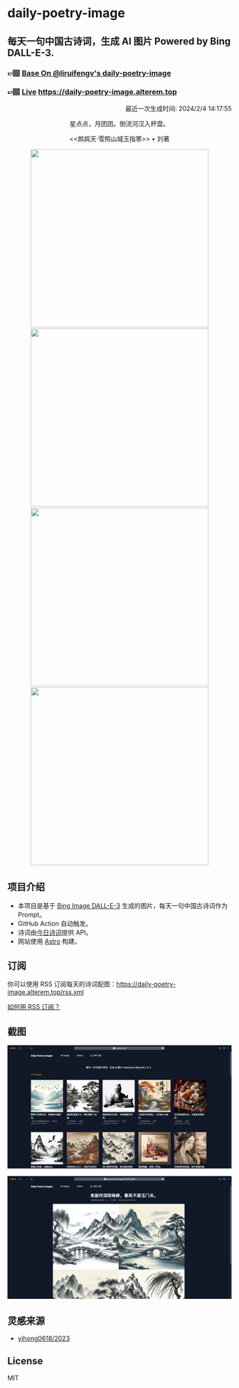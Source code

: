 
# daily-poetry-image

## 每天一句中国古诗词，生成 AI 图片 Powered by Bing DALL-E-3.

### 👉🏽 [Base On @liruifengv's daily-poetry-image](https://github.com/liruifengv/daily-poetry-image)

### 👉🏽 [Live](https://daily-poetry-image.alterem.top/) https://daily-poetry-image.alterem.top

<p align="right">
  最近一次生成时间: 2024/2/4 14:17:55
</p>
<p align="center">
星点点，月团团。倒流河汉入杯盘。
</p>
<p align="center">
<<鹧鸪天·雪照山城玉指寒>> • 刘著
</p>
<p align="center">
<img src="https://tse2.mm.bing.net/th/id/OIG4.ZFS1wnsQohz_1AxyJ4j6" height="400" width="400" />
<img src="https://tse2.mm.bing.net/th/id/OIG4.FpWHhTvcK6x4hS8pRl.Z" height="400" width="400" />
<img src="https://tse4.mm.bing.net/th/id/OIG4.0cIK6zb8OqHmDewrtQfe" height="400" width="400" />
<img src="https://tse3.mm.bing.net/th/id/OIG4.v_4xBZ7YYDgkBjn65C8i" height="400" width="400" />
</p>

## 项目介绍

-   本项目是基于 [Bing Image DALL-E-3](https://www.bing.com/images/create) 生成的图片，每天一句中国古诗词作为 Prompt。
-   GitHub Action 自动触发。
-   诗词由[今日诗词](https://www.jinrishici.com/)提供 API。
-   网站使用 [Astro](https://astro.build) 构建。

## 订阅

你可以使用 RSS 订阅每天的诗词配图：https://daily-poetry-image.alterem.top/rss.xml

[如何用 RSS 订阅？](https://zhuanlan.zhihu.com/p/55026716)

## 截图

![图片列表](./screenshots/Snipaste_2023-12-28_21-00-26.png)

![图片详情](./screenshots/Snipaste_2023-12-28_21-00-53.png)

## 灵感来源

-   [yihong0618/2023](https://github.com/yihong0618/2023)

## License

MIT
